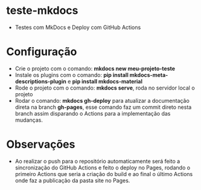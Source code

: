 # teste-mkdocs

* Testes com MkDocs e Deploy com GitHub Actions

# Configuração

* Crie o projeto com o comando: **mkdocs new meu-projeto-teste**
* Instale os plugins com o comando: **pip install mkdocs-meta-descriptions-plugin** e **pip install mkdocs-material**
* Rode o projeto com o comando: **mkdocs serve**, roda no servidor local o projeto
* Rodar o comando: **mkdocs gh-deploy** para atualizar a documentação direta na branch **gh-pages**, esse comando faz um commit direto nesta branch assim disparando o Actions para a implementação das mudanças.

# Observações

* Ao realizar o push para o repositório automaticamente será feito a sincronização do GitHub Actions e feito o deploy no Pages, rodando o primeiro Actions que seria a criação do build e ao final o último Actions onde faz a publicação da pasta site no Pages.